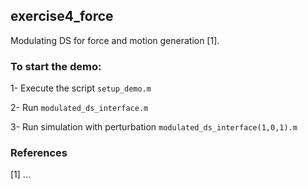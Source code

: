 ## exercise4_force
Modulating DS for force and motion generation [1].


### To start the demo:
1- Execute the script ```setup_demo.m```

2- Run ```modulated_ds_interface.m```

3- Run simulation with perturbation ```modulated_ds_interface(1,0,1).m```


### References
[1] ...